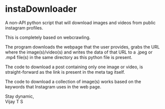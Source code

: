 # instaDownloader
A non-API python script that will download images and videos from public instagram profiles.

This is completely based on webcrawling. 

The program downloads the webpage that the user provides, grabs the URL where the image(s)/video(s) and writes the data of that URL to a .jpeg or .mp4 file(s) in the same directory as this python file is present.

The code to download a post containing only one image or video, is straight-forward as the link is present in the meta tag itself.

The code to download a collection of image(s) works based on the keywords that Instagram uses in the web page.

Stay dynamic,<br>Vijay T S
